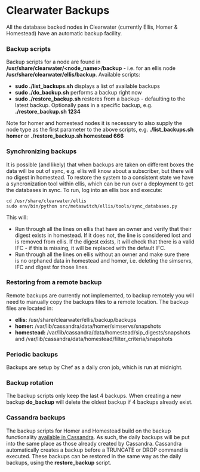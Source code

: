 Clearwater Backups
==================

All the database backed nodes in Clearwater (currently Ellis, Homer &
Homestead) have an automatic backup facility.

### Backup scripts

Backup scripts for a node are found in
**/usr/share/clearwater/&lt;node\_name\>/backup** - i.e. for an ellis node
**/usr/share/clearwater/ellis/backup**. Available scripts:

-   **sudo ./list\_backups.sh** displays a list of available backups
-   **sudo ./do\_backup.sh** performs a backup right now
-   **sudo ./restore\_backup.sh** restores from a backup - defaulting to
    the latest backup. Optionally pass in a specific backup, e.g.
    **./restore\_backup.sh 1234**

Note for homer and homestead nodes it is necessary to also supply the
node type as the first parameter to the above scripts, e.g.
**./list\_backups.sh homer** or **./restore\_backup.sh homestead 666**

### Synchronizing backups

It is possible (and likely) that when backups are taken on different
boxes the data will be out of sync, e.g. ellis will know about a
subscriber, but there will no digest in homestead. To restore the system
to a consistent state we have a syncronization tool within ellis, which
can be run over a deployment to get the databases in sync. To run, log
into an ellis box and execute:

    cd /usr/share/clearwater/ellis
    sudo env/bin/python src/metaswitch/ellis/tools/sync_databases.py

This will:

-   Run through all the lines on ellis that have an owner and verify
    that their digest exists in homestead. If it does not, the line is
    considered lost and is removed from ellis. If the digest exists, it
    will check that there is a valid IFC - if this is missing, it will
    be replaced with the default IFC.
-   Run through all the lines on ellis without an owner and make sure
    there is no orphaned data in homestead and homer, i.e. deleting the
    simservs, IFC and digest for those lines.

### Restoring from a remote backup

Remote backups are currently not implemented, to backup remotely you
will need to manually copy the backups files to a remote location. The
backup files are located in:

-   **ellis:** /usr/share/clearwater/ellis/backup/backups
-   **homer:** /var/lib/cassandra/data/homer/simservs/snapshots
-   **homestead:**
    /var/lib/cassandra/data/homestead/sip\_digests/snapshots and
    /var/lib/cassandra/data/homestead/filter\_criteria/snapshots

### Periodic backups

Backups are setup by Chef as a daily cron job, which is run at midnight.

### Backup rotation

The backup scripts only keep the last 4 backups. When creating a new
backup **do\_backup** will delete the oldest backup if 4 backups already
exist.

### Cassandra backups

The backup scripts for Homer and Homestead build on the backup
functionality [available in
Cassandra](http://www.datastax.com/docs/1.1/backup_restore). As such,
the daily backups will be put into the same place as those already
created by Cassandra. Cassandra automatically creates a backup before a
TRUNCATE or DROP command is executed. These backups can be restored in
the same way as the daily backups, using the **restore\_backup** script.
